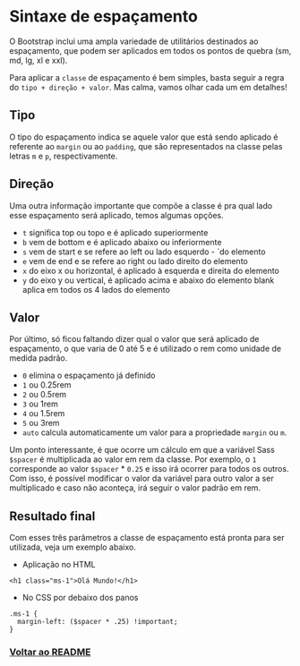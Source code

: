 # Sintaxe de espaçamento

O Bootstrap inclui uma ampla variedade de utilitários destinados ao espaçamento, que podem ser aplicados em todos os pontos de quebra (sm, md, lg, xl e xxl).

Para aplicar a `classe` de espaçamento é bem simples, basta seguir a regra do `tipo + direção + valor`. Mas calma, vamos olhar cada um em detalhes!

## Tipo

O tipo do espaçamento indica se aquele valor que está sendo aplicado é referente ao `margin` ou ao `padding`, que são representados na classe pelas letras `m` e `p`, respectivamente.

## Direção

Uma outra informação importante que compõe a classe é pra qual lado esse espaçamento será aplicado, temos algumas opções.

- `t` significa top ou topo e é aplicado superiormente
- `b` vem de bottom e é aplicado abaixo ou inferiormente
- `s` vem de start e se refere ao left ou lado esquerdo - `do elemento
- `e` vem de end e se refere ao right ou lado direito do elemento
- `x` do eixo x ou horizontal, é aplicado à esquerda e direita do elemento
- `y` do eixo y ou vertical, é aplicado acima e abaixo do elemento
blank aplica em todos os 4 lados do elemento

## Valor

Por último, só ficou faltando dizer qual o valor que será aplicado de espaçamento, o que varia de 0 até 5 e é utilizado o rem como unidade de medida padrão.

- `0` elimina o espaçamento já definido
- `1` ou 0.25rem
- `2` ou 0.5rem
- `3` ou 1rem
- `4` ou 1.5rem
- `5` ou 3rem
- `auto` calcula automaticamente um valor para a propriedade `margin` ou `m`.

Um ponto interessante, é que ocorre um cálculo em que a variável Sass `$spacer` é multiplicada ao valor em rem da classe. Por exemplo, o `1` corresponde ao valor `$spacer` * `0.25` e isso irá ocorrer para todos os outros. Com isso, é possível modificar o valor da variável para outro valor a ser multiplicado e caso não aconteça, irá seguir o valor padrão em rem.

## Resultado final

Com esses três parâmetros a classe de espaçamento está pronta para ser utilizada, veja um exemplo abaixo.

- Aplicação no HTML

```
<h1 class="ms-1">Olá Mundo!</h1>
```

- No CSS por debaixo dos panos

```
.ms-1 {
  margin-left: ($spacer * .25) !important;
}
```

### [Voltar ao README](../README.md)
